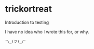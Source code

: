trickortreat
============

Introduction to testing

I have no idea who I wrote this for, or why.

    ¯\_(ツ)_/¯ 
